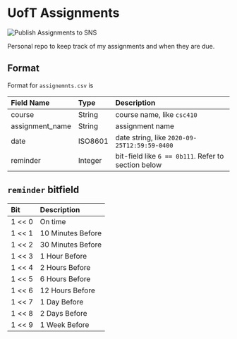 # UofT Assignments
![Publish Assignments to SNS](https://github.com/EDToaster/UofTAssignments/workflows/Publish%20Assignments%20to%20SNS/badge.svg)

Personal repo to keep track of my assignments and when they are due.

## Format

Format for `assignemnts.csv` is 

| Field Name        | Type      | Description                                           |
| :---------        | :-----    | :----------                                           | 
| course            | String    | course name, like `csc410`                            | 
| assignment_name   | String    | assignment name                                       | 
| date              | ISO8601   | date string, like `2020-09-25T12:59:59-0400`              |
| reminder          | Integer   | bit-field like `6 == 0b111`. Refer to section below   | 

## `reminder` bitfield

| Bit       | Description       |
| :-------- | :-----            |
| 1 << 0    | On time           |
| 1 << 1    | 10 Minutes Before |
| 1 << 2    | 30 Minutes Before |
| 1 << 3    | 1 Hour Before     |
| 1 << 4    | 2 Hours Before    |
| 1 << 5    | 6 Hours Before    |
| 1 << 6    | 12 Hours Before   |
| 1 << 7    | 1 Day Before      |
| 1 << 8    | 2 Days Before     |
| 1 << 9    | 1 Week Before     |